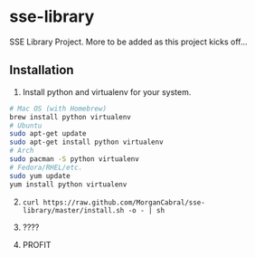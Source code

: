 # sse-library

SSE Library Project. More to be added as this project kicks off...

## Installation

1) Install python and virtualenv for your system.
```bash
# Mac OS (with Homebrew)
brew install python virtualenv
# Ubuntu
sudo apt-get update
sudo apt-get install python virtualenv
# Arch
sudo pacman -S python virtualenv
# Fedora/RHEL/etc.
sudo yum update
yum install python virtualenv
```

2) `curl https://raw.github.com/MorganCabral/sse-library/master/install.sh -o - | sh`

3) ????

4) PROFIT
